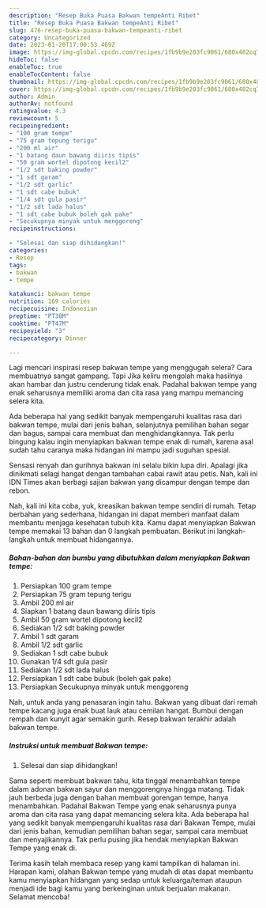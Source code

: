```yaml
---
description: "Resep Buka Puasa Bakwan tempeAnti Ribet"
title: "Resep Buka Puasa Bakwan tempeAnti Ribet"
slug: 476-resep-buka-puasa-bakwan-tempeanti-ribet
category: Uncategorized
date: 2023-01-20T17:00:53.469Z
image: https://img-global.cpcdn.com/recipes/1fb9b9e203fc9061/680x482cq70/bakwan-tempe-foto-resep-utama.jpg
hideToc: false
enableToc: true
enableTocContent: false
thumbnail: https://img-global.cpcdn.com/recipes/1fb9b9e203fc9061/680x482cq70/bakwan-tempe-foto-resep-utama.jpg
cover: https://img-global.cpcdn.com/recipes/1fb9b9e203fc9061/680x482cq70/bakwan-tempe-foto-resep-utama.jpg
author: Admin
authorAv: notfound
ratingvalue: 4.3
reviewcount: 5
recipeingredient:
- "100 gram tempe"
- "75 gram tepung terigu"
- "200 ml air"
- "1 batang daun bawang diiris tipis"
- "50 gram wortel dipotong kecil2"
- "1/2 sdt baking powder"
- "1 sdt garam"
- "1/2 sdt garlic"
- "1 sdt cabe bubuk"
- "1/4 sdt gula pasir"
- "1/2 sdt lada halus"
- "1 sdt cabe bubuk boleh gak pake"
- "Secukupnya minyak untuk menggoreng"
recipeinstructions:

- "Selesai dan siap dihidangkan!"
categories:
- Resep
tags:
- bakwan
- tempe

katakunci: bakwan tempe 
nutrition: 169 calories
recipecuisine: Indonesian
preptime: "PT38M"
cooktime: "PT47M"
recipeyield: "3"
recipecategory: Dinner

---
```



Lagi mencari inspirasi resep bakwan tempe yang menggugah selera? Cara membuatnya sangat gampang. Tapi Jika keliru mengolah maka hasilnya akan hambar dan justru cenderung tidak enak. Padahal bakwan tempe yang enak seharusnya memiliki aroma dan cita rasa yang mampu memancing selera kita.


Ada beberapa hal yang sedikit banyak mempengaruhi kualitas rasa dari bakwan tempe, mulai dari jenis bahan, selanjutnya pemilihan bahan segar dan bagus, sampai cara membuat dan menghidangkannya. Tak perlu bingung kalau ingin menyiapkan bakwan tempe enak di rumah, karena asal sudah tahu caranya maka hidangan ini mampu jadi suguhan spesial.

Sensasi renyah dan gurihnya bakwan ini selalu bikin lupa diri. Apalagi jika dinikmati selagi hangat dengan tambahan cabai rawit atau petis. Nah, kali ini IDN Times akan berbagi sajian bakwan yang dicampur dengan tempe dan rebon.


Nah, kali ini kita coba, yuk, kreasikan bakwan tempe sendiri di rumah. Tetap berbahan yang sederhana, hidangan ini dapat memberi manfaat dalam membantu menjaga kesehatan tubuh kita. Kamu dapat menyiapkan Bakwan tempe memakai 13 bahan dan 0 langkah pembuatan. Berikut ini langkah-langkah untuk membuat hidangannya.

<!--inarticleads1-->

##### Bahan-bahan dan bumbu yang dibutuhkan dalam menyiapkan Bakwan tempe:

1. Persiapkan 100 gram tempe
1. Persiapkan 75 gram tepung terigu
1. Ambil 200 ml air
1. Siapkan 1 batang daun bawang diiris tipis
1. Ambil 50 gram wortel dipotong kecil2
1. Sediakan 1/2 sdt baking powder
1. Ambil 1 sdt garam
1. Ambil 1/2 sdt garlic
1. Sediakan 1 sdt cabe bubuk
1. Gunakan 1/4 sdt gula pasir
1. Sediakan 1/2 sdt lada halus
1. Persiapkan 1 sdt cabe bubuk (boleh gak pake)
1. Persiapkan Secukupnya minyak untuk menggoreng


Nah, untuk anda yang penasaran ingin tahu. Bakwan yang dibuat dari remah tempe kacang juga enak buat lauk atau cemilan hangat. Bumbui dengan rempah dan kunyit agar semakin gurih. Resep bakwan terakhir adalah bakwan tempe. 

<!--inarticleads2-->

##### Instruksi untuk membuat Bakwan tempe:


1. Selesai dan siap dihidangkan!

Sama seperti membuat bakwan tahu, kita tinggal menambahkan tempe dalam adonan bakwan sayur dan menggorengnya hingga matang. Tidak jauh berbeda juga dengan bahan membuat gorengan tempe, hanya menambahkan. Padahal Bakwan Tempe yang enak seharusnya punya aroma dan cita rasa yang dapat memancing selera kita. Ada beberapa hal yang sedikit banyak mempengaruhi kualitas rasa dari Bakwan Tempe, mulai dari jenis bahan, kemudian pemilihan bahan segar, sampai cara membuat dan menyajikannya. Tak perlu pusing jika hendak menyiapkan Bakwan Tempe yang enak di. 

Terima kasih telah membaca resep yang kami tampilkan di halaman ini. Harapan kami, olahan Bakwan tempe yang mudah di atas dapat membantu kamu menyiapkan hidangan yang sedap untuk keluarga/teman ataupun menjadi ide bagi kamu yang berkeinginan untuk berjualan makanan. Selamat mencoba!

